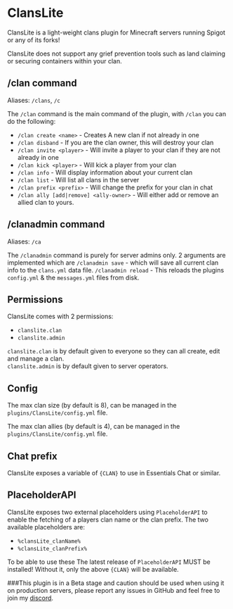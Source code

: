 # ClansLite
ClansLite is a light-weight clans plugin for Minecraft servers running Spigot or any of its forks!

ClansLite does not support any grief prevention tools such as land claiming or securing containers within your clan.

## /clan command
Aliases: `/clans`, `/c`  
  
The `/clan` command is the main command of the plugin, with `/clan` you can do the following:
* `/clan create <name>` - Creates A new clan if not already in one
* `/clan disband` - If you are the clan owner, this will destroy your clan
* `/clan invite <player>` - Will invite a player to your clan if they are not already in one
* `/clan kick <player>` - Will kick a player from your clan
* `/clan info` - Will display information about your current clan
* `/clan list` - Will list all clans in the server
* `/clan prefix <prefix>` - Will change the prefix for your clan in chat
* `/clan ally [add|remove] <ally-owner>` - Will either add or remove an allied clan to yours.

## /clanadmin command
Aliases: `/ca`  

The `/clanadmin` command is purely for server admins only. 2 arguments are implemented which are `/clanadmin save` - which will save all current clan info to the `clans.yml` data file.  `/clanadmin reload` - This reloads the plugins `config.yml` & the `messages.yml` files from disk.

## Permissions
ClansLite comes with 2 permissions:
* `clanslite.clan`
* `clanslite.admin`

`clanslite.clan` is by default given to everyone so they can all create, edit and manage a clan.  
`clanslite.admin` is by default given to server operators.

## Config
The max clan size (by default is 8), can be managed in the `plugins/ClansLite/config.yml` file.

The max clan allies (by default is 4), can be managed in the `plugins/ClansLite/config.yml` file.

## Chat prefix
ClansLite exposes a variable of `{CLAN}` to use in Essentials Chat or similar.

## PlaceholderAPI
ClansLite exposes two external placeholders using `PlaceholderAPI` to enable the fetching of a players clan name or the clan prefix.
The two available placeholders are:
* `%clansLite_clanName%`
* `%clansLite_clanPrefix%`

To be able to use these The latest release of `PlaceholderAPI` MUST be installed!  Without it, only the above `{CLAN}` will be available.

###This plugin is in a Beta stage and caution should be used when using it on production servers, please report any issues in GitHub and feel free to join my [discord](https://discord.gg/ZECTYBw5qr).
